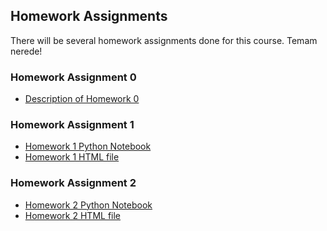 ## Homework Assignments

There will be several homework assignments done for this course.
Temam nerede!

### Homework Assignment 0
* [Description of Homework 0](HW0test/IE582_Fall21_Homework_0.pdf)


### Homework Assignment 1
* [Homework 1 Python Notebook](https://github.com/BU-IE-582/fall21-ovren1/blob/main/HW1/HW1.ipynb)
* [Homework 1 HTML file](https://bu-ie-582.github.io/fall21-ovren1/HW1/HW1.html)


### Homework Assignment 2
* [Homework 2 Python Notebook](https://github.com/BU-IE-582/fall21-ovren1/blob/main/HW2/IE-582-HW2.ipynb)
* [Homework 2 HTML file](https://bu-ie-582.github.io/fall21-ovren1/HW2/IE-582-HW2.html)
